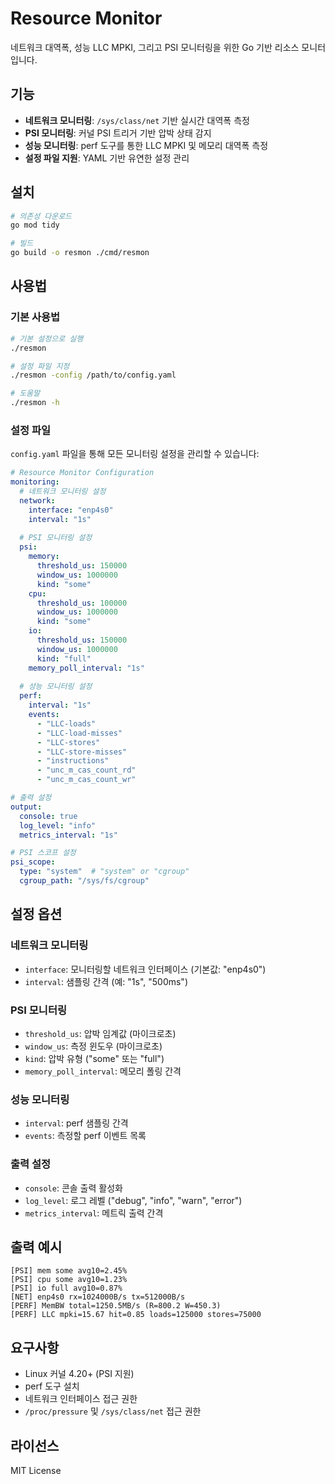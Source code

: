 # Resource Monitor

네트워크 대역폭, 성능 LLC MPKI, 그리고 PSI 모니터링을 위한 Go 기반 리소스 모니터입니다.

## 기능

- **네트워크 모니터링**: `/sys/class/net` 기반 실시간 대역폭 측정
- **PSI 모니터링**: 커널 PSI 트리거 기반 압박 상태 감지
- **성능 모니터링**: perf 도구를 통한 LLC MPKI 및 메모리 대역폭 측정
- **설정 파일 지원**: YAML 기반 유연한 설정 관리

## 설치

```bash
# 의존성 다운로드
go mod tidy

# 빌드
go build -o resmon ./cmd/resmon
```

## 사용법

### 기본 사용법

```bash
# 기본 설정으로 실행
./resmon

# 설정 파일 지정
./resmon -config /path/to/config.yaml

# 도움말
./resmon -h
```

### 설정 파일

`config.yaml` 파일을 통해 모든 모니터링 설정을 관리할 수 있습니다:

```yaml
# Resource Monitor Configuration
monitoring:
  # 네트워크 모니터링 설정
  network:
    interface: "enp4s0"
    interval: "1s"
  
  # PSI 모니터링 설정
  psi:
    memory:
      threshold_us: 150000
      window_us: 1000000
      kind: "some"
    cpu:
      threshold_us: 100000
      window_us: 1000000
      kind: "some"
    io:
      threshold_us: 150000
      window_us: 1000000
      kind: "full"
    memory_poll_interval: "1s"
  
  # 성능 모니터링 설정
  perf:
    interval: "1s"
    events:
      - "LLC-loads"
      - "LLC-load-misses"
      - "LLC-stores"
      - "LLC-store-misses"
      - "instructions"
      - "unc_m_cas_count_rd"
      - "unc_m_cas_count_wr"

# 출력 설정
output:
  console: true
  log_level: "info"
  metrics_interval: "1s"

# PSI 스코프 설정
psi_scope:
  type: "system"  # "system" or "cgroup"
  cgroup_path: "/sys/fs/cgroup"
```

## 설정 옵션

### 네트워크 모니터링
- `interface`: 모니터링할 네트워크 인터페이스 (기본값: "enp4s0")
- `interval`: 샘플링 간격 (예: "1s", "500ms")

### PSI 모니터링
- `threshold_us`: 압박 임계값 (마이크로초)
- `window_us`: 측정 윈도우 (마이크로초)
- `kind`: 압박 유형 ("some" 또는 "full")
- `memory_poll_interval`: 메모리 폴링 간격

### 성능 모니터링
- `interval`: perf 샘플링 간격
- `events`: 측정할 perf 이벤트 목록

### 출력 설정
- `console`: 콘솔 출력 활성화
- `log_level`: 로그 레벨 ("debug", "info", "warn", "error")
- `metrics_interval`: 메트릭 출력 간격

## 출력 예시

```
[PSI] mem some avg10=2.45%
[PSI] cpu some avg10=1.23%
[PSI] io full avg10=0.87%
[NET] enp4s0 rx=1024000B/s tx=512000B/s
[PERF] MemBW total=1250.5MB/s (R=800.2 W=450.3)
[PERF] LLC mpki=15.67 hit=0.85 loads=125000 stores=75000
```

## 요구사항

- Linux 커널 4.20+ (PSI 지원)
- perf 도구 설치
- 네트워크 인터페이스 접근 권한
- `/proc/pressure` 및 `/sys/class/net` 접근 권한

## 라이선스

MIT License
